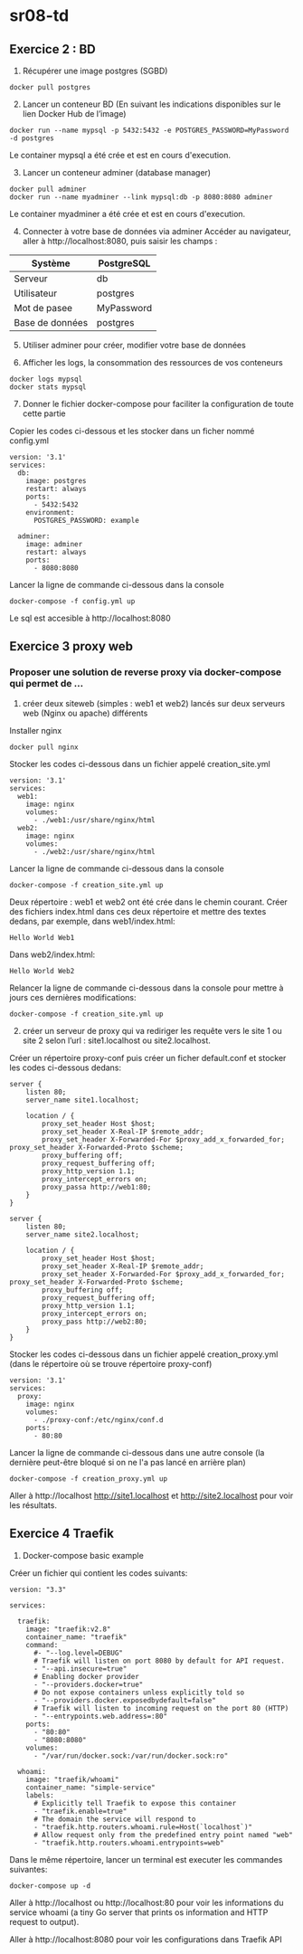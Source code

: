 # sr08-td

## Exercice 2 : BD

1. Récupérer une image postgres (SGBD)
```
docker pull postgres
```

2. Lancer un conteneur BD (En suivant les indications disponibles sur le lien Docker Hub de l’image)
```
docker run --name mypsql -p 5432:5432 -e POSTGRES_PASSWORD=MyPassword -d postgres
```
Le container mypsql a été crée et est en cours d'execution.

3. Lancer un conteneur adminer (database manager)
```
docker pull adminer
docker run --name myadminer --link mypsql:db -p 8080:8080 adminer
```
Le container myadminer a été crée et est en cours d'execution.

4. Connecter à votre base de données via adminer
Accéder au navigateur, aller à http://localhost:8080, puis saisir les champs :

| Système | PostgreSQL |
| -------- | -------- |
| Serveur   | db   |
| Utilisateur   | postgres   |
| Mot de pasee   | MyPassword   |
| Base de données   | postgres   |

5. Utiliser adminer pour créer, modifier votre base de données

6. Afficher les logs, la consommation des ressources de vos conteneurs
```
docker logs mypsql
docker stats mypsql
```

7. Donner le fichier docker-compose pour faciliter la configuration de toute cette partie

Copier les codes ci-dessous et les stocker dans un ficher nommé config.yml
```
version: '3.1'
services:
  db:
    image: postgres
    restart: always
    ports:
      - 5432:5432
    environment:
      POSTGRES_PASSWORD: example

  adminer:
    image: adminer
    restart: always
    ports:
      - 8080:8080
```
Lancer la ligne de commande ci-dessous dans la console
```
docker-compose -f config.yml up
```
Le sql est accesible à http://localhost:8080

## Exercice 3 proxy web

### Proposer une solution de reverse proxy via docker-compose qui permet de ...

1. créer deux siteweb (simples : web1 et web2) lancés sur deux serveurs web (Nginx ou apache) différents

Installer nginx
```
docker pull nginx
```

Stocker les codes ci-dessous dans un fichier appelé creation_site.yml
```
version: '3.1'
services:
  web1:
    image: nginx 
    volumes:
      - ./web1:/usr/share/nginx/html
  web2:
    image: nginx
    volumes:
      - ./web2:/usr/share/nginx/html
``` 
Lancer la ligne de commande ci-dessous dans la console
```
docker-compose -f creation_site.yml up
```
Deux répertoire : web1 et web2 ont été crée dans le chemin courant.
Créer des fichiers index.html dans ces deux répertoire et mettre des textes dedans, par exemple, dans web1/index.html:
```
Hello World Web1
```
Dans web2/index.html:
```
Hello World Web2
```
Relancer la ligne de commande ci-dessous dans la console pour mettre à jours ces dernières modifications:
```
docker-compose -f creation_site.yml up
```

2. créer un serveur de proxy qui va rediriger les requête vers le site 1 ou site 2 selon l’url : site1.localhost ou site2.localhost.

Créer un répertoire proxy-conf puis créer un ficher default.conf et stocker les codes ci-dessous dedans:
```
server {
    listen 80;
    server_name site1.localhost;

    location / {
        proxy_set_header Host $host;
        proxy_set_header X-Real-IP $remote_addr;
        proxy_set_header X-Forwarded-For $proxy_add_x_forwarded_for; proxy_set_header X-Forwarded-Proto $scheme;
        proxy_buffering off;
        proxy_request_buffering off;
        proxy_http_version 1.1;
        proxy_intercept_errors on;
        proxy_passa http://web1:80;
    }
}

server {
    listen 80;
    server_name site2.localhost;

    location / {
        proxy_set_header Host $host;
        proxy_set_header X-Real-IP $remote_addr;
        proxy_set_header X-Forwarded-For $proxy_add_x_forwarded_for; proxy_set_header X-Forwarded-Proto $scheme;
        proxy_buffering off;
        proxy_request_buffering off;
        proxy_http_version 1.1;
        proxy_intercept_errors on;
        proxy_pass http://web2:80;
    }
}
```
Stocker les codes ci-dessous dans un fichier appelé creation_proxy.yml (dans le répertoire où se trouve répertoire proxy-conf)
```
version: '3.1'
services:
  proxy:
    image: nginx
    volumes:
      - ./proxy-conf:/etc/nginx/conf.d
    ports:
      - 80:80
``` 
Lancer la ligne de commande ci-dessous dans une autre console (la dernière peut-être bloqué si on ne l'a pas lancé en arrière plan)
```
docker-compose -f creation_proxy.yml up
```
Aller à http://localhost http://site1.localhost et http://site2.localhost pour voir les résultats.

## Exercice 4 Traefik

1. Docker-compose basic example

Créer un fichier qui contient les codes suivants:
```
version: "3.3"

services:

  traefik:
    image: "traefik:v2.8"
    container_name: "traefik"
    command:
      #- "--log.level=DEBUG"
      # Traefik will listen on port 8080 by default for API request.
      - "--api.insecure=true"
      # Enabling docker provider
      - "--providers.docker=true"
      # Do not expose containers unless explicitly told so
      - "--providers.docker.exposedbydefault=false"
      # Traefik will listen to incoming request on the port 80 (HTTP)
      - "--entrypoints.web.address=:80"
    ports:
      - "80:80"
      - "8080:8080"
    volumes:
      - "/var/run/docker.sock:/var/run/docker.sock:ro"

  whoami:
    image: "traefik/whoami"
    container_name: "simple-service"
    labels:
      # Explicitly tell Traefik to expose this container
      - "traefik.enable=true"
      # The domain the service will respond to
      - "traefik.http.routers.whoami.rule=Host(`localhost`)"
      # Allow request only from the predefined entry point named "web"
      - "traefik.http.routers.whoami.entrypoints=web"
```
Dans le même répertoire, lancer un terminal est executer les commandes suivantes:
```
docker-compose up -d
```
Aller à http://localhost ou http://localhost:80 pour voir les informations du service whoami (a tiny Go server that prints os information and HTTP request to output).

Aller à http://localhost:8080 pour voir les configurations dans Traefik API
